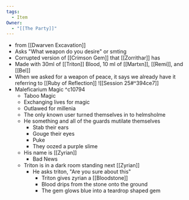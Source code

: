 ```yaml
---
tags:
  - Item
Owner:
  - "[[The Party]]"
---
```

- from [[Dwarven Excavation]]
- Asks "What weapon do you desire" or smting
- Corrupted version of [[Crimson Gem]] that [[Zorrithar]] has
- Made with 30ml of [[Triton]] Blood, 10 ml of [[Martxn]], [[Remi]], and [[Bel]] 
- When we asked for a weapon of peace, it says we already have it referring to [[Ruby of Reflection]]
 ![[Session 25#^394ce7]]
 - Maleficarium Magic ^c10794
	 - Taboo Magic
	 - Exchanging lives for magic
	 - Outlawed for millenia
	 - The only known user turned themselves in to helmsholme
	 - He something and all of the guards mutilate themselves
		 - Stab their ears
		 - Gouge their eyes
		 - Puke
		 - They oozed a purple slime
	 - His name is [[Zyrian]]
		 - Bad News
	- Triton is in a dark room standing next [[Zyrian]]
		- He asks triton, "Are you sure about this"
			- Triton gives zyrian a [[Bloodstone]]
			- Blood drips from the stone onto the ground
			- The gem glows blue into a teardrop shaped gem

